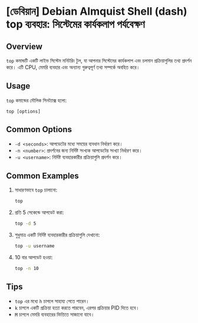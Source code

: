 # [ডেবিয়ান] Debian Almquist Shell (dash) top ব্যবহার: সিস্টেমের কার্যকলাপ পর্যবেক্ষণ

## Overview
`top` কমান্ডটি একটি লাইভ সিস্টেম মনিটরিং টুল, যা আপনার সিস্টেমের কার্যকলাপ এবং চলমান প্রক্রিয়াগুলির তথ্য প্রদর্শন করে। এটি CPU, মেমরি ব্যবহার এবং অন্যান্য গুরুত্বপূর্ণ তথ্য সম্পর্কে অবহিত করে।

## Usage
`top` কমান্ডের মৌলিক সিনট্যাক্স হলো:

```
top [options]
```

## Common Options
- `-d <seconds>`: আপডেটের মধ্যে সময়ের ব্যবধান নির্ধারণ করে।
- `-n <number>`: প্রদর্শনের জন্য নির্দিষ্ট সংখ্যক আপডেটের সংখ্যা নির্ধারণ করে।
- `-u <username>`: নির্দিষ্ট ব্যবহারকারীর প্রক্রিয়াগুলি প্রদর্শন করে।

## Common Examples
1. সাধারণভাবে `top` চালানো:
   ```bash
   top
   ```

2. প্রতি 5 সেকেন্ডে আপডেট করা:
   ```bash
   top -d 5
   ```

3. শুধুমাত্র একটি নির্দিষ্ট ব্যবহারকারীর প্রক্রিয়াগুলি দেখানো:
   ```bash
   top -u username
   ```

4. 10 বার আপডেট হওয়া:
   ```bash
   top -n 10
   ```

## Tips
- `top` এর মধ্যে `h` চাপলে সাহায্য পেতে পারেন।
- `k` চাপলে একটি প্রক্রিয়া হত্যা করতে পারবেন, এরপর প্রক্রিয়ার PID দিতে হবে।
- `M` চাপলে মেমরি ব্যবহারের ভিত্তিতে সাজানো যাবে।
